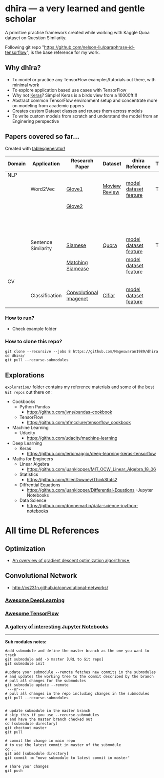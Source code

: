 # dhīra — a very learned and gentle scholar

A primitive practise framework created while working with Kaggle Quoa dataset on Question Similarity.

Following git repo "https://github.com/nelson-liu/paraphrase-id-tensorflow", is the base reference for my work.


## Why dhīra?
- To model or practice any TensorFlow examples/tutorials out there, with minimal work
- To explore application based use cases with TensorFlow
- Why not [Keras](https://github.com/fchollet/keras/)? Simple! Keras is a birds view from a 10000ft!!!
- Abstract common TensorFlow environment setup and concentrate more on modeling from academic papers
- Creates custom Dataset classes and reuses them across models
- To write custom models from scratch and understand the model from an Enginering perspective

## Papers covered so far...

Created with [tablesgenerator!](http://www.tablesgenerator.com/markdown_tables)

| Domain  | Application         | Research Paper                                                                                                                                                 | Dataset                                                                   | dhīra Reference                                                                                                                              | TF/Keras | References                                                                              |
|---------|---------------------|----------------------------------------------------------------------------------------------------------------------------------------------------------------|---------------------------------------------------------------------------|----------------------------------------------------------------------------------------------------------------------------------------------|----------|-----------------------------------------------------------------------------------------|
| NLP     |                     |                                                                                                                                                                |                                                                           |                                                                                                                                              |          |                                                                                         |
|         | Word2Vec            | [Glove1](https://arxiv.org/abs/1408.5882)                                                                                                                      | [Moview Review](http://www.cs.cornell.edu/people/pabo/movie-review-data/) | [model](dhira/tf/models/word2vec/glove.py)  [dataset](dhira/data/dataset/movie_review.py)  [feature](dhira/data/features/glove_feature.py)   | TF       | http://cs231n.github.io/convolutional-networks/                                         |
|         |                     | [Glove2](https://arxiv.org/abs/1510.03820)                                                                                                                     |                                                                           |                                                                                                                                              |          | http://www.wildml.com/2015/11/understanding-convolutional-neural-networks-for-nlp       |
|         |                     |                                                                                                                                                                |                                                                           |                                                                                                                                              |          | http://www.wildml.com/2015/12/implementing-a-cnn-for-text-classification-in-tensorflow/ |
|         |                     |                                                                                                                                                                |                                                                           |                                                                                                                                              |          | Git: https://github.com/yoonkim/CNN_sentence                                            |
|         | Sentence Similarity | [Siamese](https://www.aaai.org/ocs/index.php/AAAI/AAAI16/paper/download/12195/12023)                                                                           | [Quora](https://www.kaggle.com/quora/question-pairs-dataset)              | [model](dhira/tf/models/siamese/siamese_bilstm.py)  [dataset](dhira/data/dataset/quora.py)  [feature](dhira/data/features/quora_feature.py)  | TF       |                                                                                         |
|         |                     | [Matching Siamease](https://www.semanticscholar.org/paper/Learning-Natural-Language-Inference-using-Bidirect-Liu-Sun/f93a0a3e8a3e6001b4482430254595cf737697fa) |                                                                           | [model](dhira/tf/models/siamese/matching_bilstm.py)  [dataset](dhira/data/dataset/quora.py)  [feature](dhira/data/features/quora_feature.py) |          |                                                                                         |
|         |                     |                                                                                                                                                                |                                                                           |                                                                                                                                              |          |                                                                                         |
| CV      |                     |                                                                                                                                                                |                                                                           |                                                                                                                                              |          |                                                                                         |
|         | Classification      | [Convolutional Imagenet](https://papers.nips.cc/paper/4824-imagenet-classification-with-deep-convolutional-neural-networks.pdf)                                | [Cifiar](https://www.cs.toronto.edu/~kriz/cifar.html)                     | [model](dhira/tf/models/conv/cifiar_convnet.py)  [dataset](dhira/data/dataset/cifiar10.py)  [feature](dhira/data/features/image_feature.py)  |          |                                                                                         |
|         |                     |                                                                                                                                                                |                                                                           |                                                                                                                                              |          |                                                                                         |
### How to run?
- Check example folder


### How to clone this repo?
`git clone --recursive --jobs 8 https://github.com/Mageswaran1989/dhira`  
`cd dhira/`  
`git pull --recurse-submodules`  

## Explorations

`exploration/` folder contains my reference materials and some of the best `Git repos` out there on:
- Cookbooks
    - Python Pandas
        - https://github.com/jvns/pandas-cookbook
    - TensorFlow
        - https://github.com/nfmcclure/tensorflow_cookbook
- Machine Learning
    - Udacity
        - https://github.com/udacity/machine-learning
- Deep Learning
    - Keras
        - https://github.com/leriomaggio/deep-learning-keras-tensorflow
- Maths for Engineers 
    - Linear Algebra
        - https://github.com/juanklopper/MIT_OCW_Linear_Algebra_18_06
    - Statistics
        - https://github.com/AllenDowney/ThinkStats2
    - Diffrential Equations
        - https://github.com/juanklopper/Differential-Equations
-Jupyter Notebooks
    - Data Science 
        - https://github.com/donnemartin/data-science-ipython-notebooks

# All time DL References
## Optimization
- [An overview of gradient descent optimization
algorithms∗](https://arxiv.org/pdf/1609.04747v1.pdf)
## Convolutional Network
- http://cs231n.github.io/convolutional-networks/ 


### [Awesome DeepLearning](https://github.com/ChristosChristofidis/awesome-deep-learning)
### [Awesome TensorFlow](https://github.com/jtoy/awesome-tensorflow)
### [A gallery of interesting Jupyter Notebooks](https://github.com/jupyter/jupyter/wiki/A-gallery-of-interesting-Jupyter-Notebooks)  


-------------------------------------------------------------------------------------------------------
**Sub modules notes:**

```commandline
#add submodule and define the master branch as the one you want to track  
git submodule add -b master [URL to Git repo]     
git submodule init

#update your submodule --remote fetches new commits in the submodules 
# and updates the working tree to the commit described by the branch  
# pull all changes for the submodules
git submodule update --remote
 ---or---
# pull all changes in the repo including changes in the submodules
git pull --recurse-submodules


# update submodule in the master branch
# skip this if you use --recurse-submodules
# and have the master branch checked out
cd [submodule directory]
git checkout master
git pull

# commit the change in main repo
# to use the latest commit in master of the submodule
cd ..
git add [submodule directory]
git commit -m "move submodule to latest commit in master"

# share your changes
git push
``` 